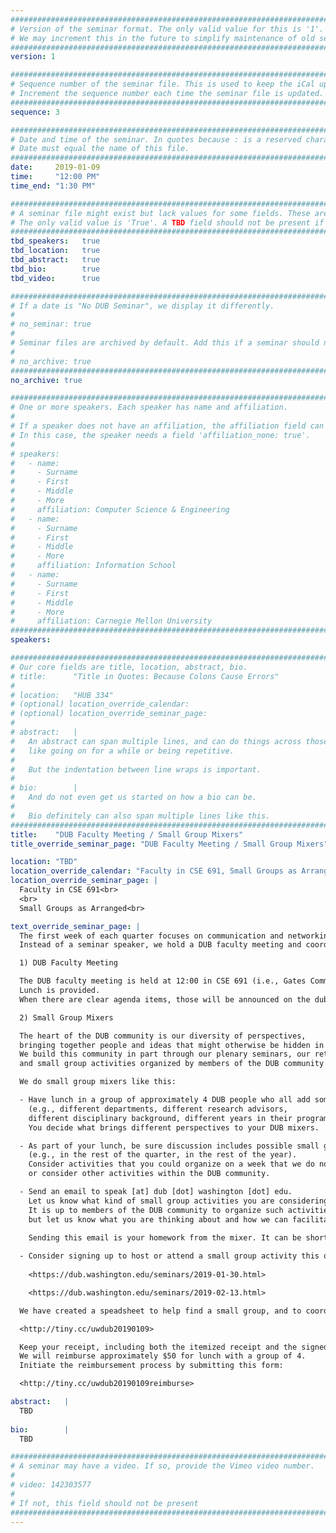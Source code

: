 ```yaml
---
################################################################################
# Version of the seminar format. The only valid value for this is '1'. 
# We may increment this in the future to simplify maintenance of old seminars.
################################################################################
version: 1

################################################################################
# Sequence number of the seminar file. This is used to keep the iCal up to date.
# Increment the sequence number each time the seminar file is updated.
################################################################################
sequence: 3

################################################################################
# Date and time of the seminar. In quotes because : is a reserved character.
# Date must equal the name of this file.
################################################################################
date:     2019-01-09
time:     "12:00 PM"
time_end: "1:30 PM"

################################################################################
# A seminar file might exist but lack values for some fields. These are 'TBD'. 
# The only valid value is 'True'. A TBD field should not be present if 'False'.
################################################################################
tbd_speakers:   true
tbd_location:   true
tbd_abstract:   true
tbd_bio:        true
tbd_video:      true

################################################################################
# If a date is "No DUB Seminar", we display it differently.
#
# no_seminar: true
#
# Seminar files are archived by default. Add this if a seminar should not be.
#
# no_archive: true
################################################################################
no_archive: true

################################################################################
# One or more speakers. Each speaker has name and affiliation.
#
# If a speaker does not have an affiliation, the affiliation field can be removed.
# In this case, the speaker needs a field 'affiliation_none: true'.
#
# speakers:
#   - name: 
#     - Surname
#     - First
#     - Middle
#     - More
#     affiliation: Computer Science & Engineering 
#   - name: 
#     - Surname
#     - First
#     - Middle
#     - More
#     affiliation: Information School 
#   - name: 
#     - Surname
#     - First
#     - Middle
#     - More
#     affiliation: Carnegie Mellon University 
################################################################################
speakers:

################################################################################
# Our core fields are title, location, abstract, bio.
# title:      "Title in Quotes: Because Colons Cause Errors"
# 
# location:   "HUB 334"
# (optional) location_override_calendar:
# (optional) location_override_seminar_page:
#
# abstract:   |
#   An abstract can span multiple lines, and can do things across those lines,
#   like going on for a while or being repetitive.
#
#   But the indentation between line wraps is important.
#
# bio:        |
#   And do not even get us started on how a bio can be.
#
#   Bio definitely can also span multiple lines like this.
################################################################################
title:    "DUB Faculty Meeting / Small Group Mixers"
title_override_seminar_page: "DUB Faculty Meeting / Small Group Mixers"

location: "TBD"
location_override_calendar: "Faculty in CSE 691, Small Groups as Arranged on Website"
location_override_seminar_page: |
  Faculty in CSE 691<br>
  <br>
  Small Groups as Arranged<br>

text_override_seminar_page: |
  The first week of each quarter focuses on communication and networking within the DUB community. 
  Instead of a seminar speaker, we hold a DUB faculty meeting and coordinate small group mixers.

  1) DUB Faculty Meeting

  The DUB faculty meeting is held at 12:00 in CSE 691 (i.e., Gates Commons).
  Lunch is provided. 
  When there are clear agenda items, those will be announced on the dub-faculty mailing list.

  2) Small Group Mixers

  The heart of the DUB community is our diversity of perspectives, 
  bringing together people and ideas that might otherwise be hidden in our units.
  We build this community in part through our plenary seminars, our retreat,
  and small group activities organized by members of the DUB community throughout the year.

  We do small group mixers like this:

  - Have lunch in a group of approximately 4 DUB people who all add something different
    (e.g., different departments, different research advisors, 
    different disciplinary background, different years in their program). 
    You decide what brings different perspectives to your DUB mixers.

  - As part of your lunch, be sure discussion includes possible small group activities
    (e.g., in the rest of the quarter, in the rest of the year).
    Consider activities that you could organize on a week that we do not have a plenary seminar,
    or consider other activities within the DUB community.

  - Send an email to speak [at] dub [dot] washington [dot] edu.
    Let us know what kind of small group activities you are considering.
    It is up to members of the DUB community to organize such activities,
    but let us know what you are thinking about and how we can facilitate and publicize activities.
    
    Sending this email is your homework from the mixer. It can be short, but it is expected as part of reimbursement.

  - Consider signing up to host or attend a small group activity this quarter:
    
    <https://dub.washington.edu/seminars/2019-01-30.html>

    <https://dub.washington.edu/seminars/2019-02-13.html>

  We have created a speadsheet to help find a small group, and to coordinate reimbursement.

  <http://tiny.cc/uwdub20190109>

  Keep your receipt, including both the itemized receipt and the signed receipt with any tip.
  We will reimburse approximately $50 for lunch with a group of 4.
  Initiate the reimbursement process by submitting this form:

  <http://tiny.cc/uwdub20190109reimburse>

abstract:   |
  TBD
  
bio:        |
  TBD

################################################################################
# A seminar may have a video. If so, provide the Vimeo video number.
#
# video: 142303577
#
# If not, this field should not be present 
################################################################################
---
```

